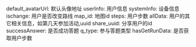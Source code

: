 default_avatarUrl: 默认头像地址
userInfo: 用户信息
systemInfo: 设备信息
ischange: 用户是否改变路线
map_id: 地图id
steps: 用户步数
allData: 用户的其它相关信息，如第几天参加活动,uuid
share_uuid: 分享用户的id
successAnswer: 是否成功答题
q_type: 参与答题类型
hasGetRunData: 是否获取用户步数